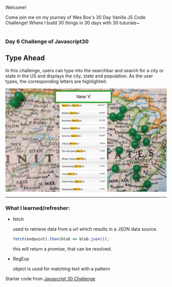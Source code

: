 Welcome! 

Come join me on my journey of Wes Bos's 30 Day Vanilla JS Code Challenge! Where I build 30 things in 30 days with 30 tuturials~
<br></br>
### Day 6 Challenge of Javascript30

## Type Ahead

In this challenge, users can type into the searchbar and search for a city or state in the US and displays the city, state and population. As the user types, the corresponding letters are highlighted. 

![ScreenShot](./images/typeAhead.png)

----
### What I learned/refresher:

- fetch
  
  used to retrieve data from a url which results in a JSON data source.

  ```js
  fetch(endpoint).then(blob => blob.json());
  ```
  this will return a promise, that can be resolved.

- RegExp

  object is used for matching text with a pattern

Starter code from [Javascript 30 Challenge](https://github.com/wesbos/JavaScript30)